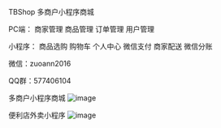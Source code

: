 TBShop
多商户小程序商城

PC端： 商家管理 商品管理 订单管理 用户管理

小程序： 商品选购 购物车 个人中心 微信支付 商家配送 微信分账


微信：zuoann2016

QQ群：577406104


多商户小程序商城
![image](https://github.com/zuoann301/TBShop/blob/master/qrcode.png)



便利店外卖小程序
![image](https://github.com/zuoann301/TBShop/blob/master/wxcode.jpg)

